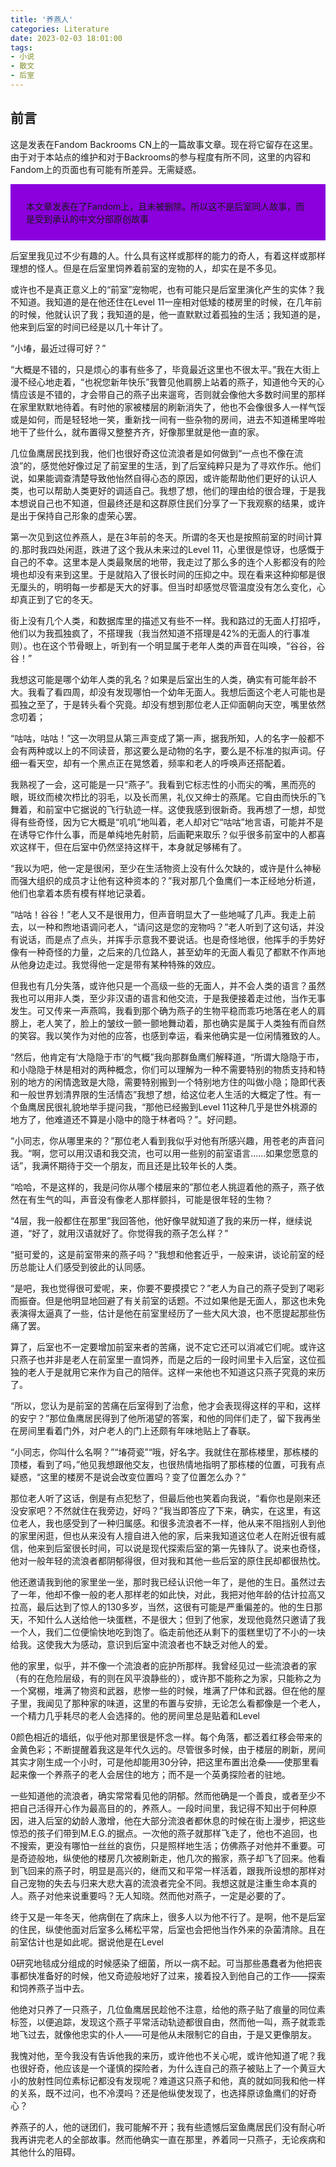 ```yaml
---
title: '养燕人'
categories: Literature
date: 2023-02-03 18:01:00
tags:
- 小说
- 散文
- 后室
---
```

## 前言

这是发表在Fandom Backrooms CN上的一篇故事文章。现在将它留存在这里。由于对于本站点的维护和对于Backrooms的参与程度有所不同，这里的内容和Fandom上的页面也有可能有所差异。无需疑惑。

<div style="background: #8b00dd; padding: 25px">
本文章发表在了Fandom上，且未被删除。所以这不是后室同人故事，而是受到承认的中文分部原创故事
</div>

后室里我见过不少有趣的人。什么具有这样或那样的能力的奇人，有着这样或那样理想的怪人。但是在后室里饲养着前室的宠物的人，却实在是不多见。

或许也不是真正意义上的“前室”宠物呢，也有可能只是后室里演化产生的实体？我不知道。我知道的是在他还住在Level
11一座相对低矮的楼房里的时候，在几年前的时候，他就认识了我；我知道的是，他一直默默过着孤独的生活；我知道的是，他来到后室的时间已经是以几十年计了。

“小堾，最近过得可好？”

“大概是不错的，只是烦心的事有些多了，毕竟最近这里也不很太平。”我在大街上漫不经心地走着，“也祝您新年快乐”我瞥见他肩膀上站着的燕子，知道他今天的心情应该是不错的，才会带自己的燕子出来遛弯，否则就会像他大多数时间里的那样在家里默默地待着。有时他的家被楼层的刷新消失了，他也不会像很多人一样气馁或是如何，而是轻轻地一笑，重新找一间有一些杂物的房间，进去不知道稀里哗啦地干了些什么，就布置得又整整齐齐，好像那里就是他一直的家。

几位鱼鹰居民找到我，他们也很好奇这位流浪者是如何做到“一点也不像在流浪”的，感觉他好像过足了前室里的生活，到了后室纯粹只是为了寻欢作乐。他们说，如果能调查清楚导致他怡然自得心态的原因，或许能帮助他们更好的认识人类，也可以帮助人类更好的调适自己。我想了想，他们的理由给的很合理，于是我本想说自己也不知道，但最终还是和这群原住民们分享了一下我观察的结果，或许是出于保持自己形象的虚荣心罢。

第一次见到这位养燕人，是在3年前的冬天。所谓的冬天也是按照前室的时间计算的.那时我四处闲逛，跌进了这个我从未来过的Level
11，心里很是惊讶，也感慨于自己的不幸。这里本是人类最聚居的地带，我走过了那么多的连个人影都没有的险境也却没有来到这里。于是就陷入了很长时间的压抑之中。现在看来这种抑郁是很无厘头的，明明每一步都是天大的好事。但当时却感觉尽管温度没有怎么变化，心却真正到了它的冬天。

街上没有几个人类，和数据库里的描述又有些不一样。我和路过的无面人打招呼，他们以为我孤独疯了，不搭理我（我当然知道不搭理是42%的无面人的行事准则）。也在这个节骨眼上，听到有一个明显属于老年人类的声音在叫唤，“谷谷，谷谷！”

我想这可能是哪个幼年人类的乳名？如果是后室出生的人类，确实有可能年龄不大。我看了看四周，却没有发现哪怕一个幼年无面人。我想后面这个老人可能也是孤独之至了，于是转头看个究竟。却没有想到那位老人正仰面朝向天空，嘴里依然念叨着；

“咕咕，咕咕！”这一次明显从第三声变成了第一声，据我所知，人的名字一般都不会有两种或以上的不同读音，那这要么是动物的名字，要么是不标准的拟声词。仔细一看天空，却有一个黑点正在晃悠着，频率和老人的呼唤声还搭配着。

我熟视了一会，这可能是一只“燕子”。我看到它标志性的小而尖的嘴，黑而亮的眼，斑纹而棱次栉比的羽毛，以及长而黑，礼仪又绅士的燕尾。它自由而快乐的飞舞着，和前室中它据说的飞行轨迹一样。这使我感到很新奇。我再想了一想，却觉得有些奇怪，因为它大概是“叽叽”地叫着，老人却对它“咕咕”地言语，可能并不是在诱导它作什么事，而是单纯地先射箭，后画靶来取乐？似乎很多前室中的人都喜欢这样干，但在后室中仍然坚持这样干，本身就足够稀有了。

“我以为吧，他一定是很闲，至少在生活物资上没有什么欠缺的，或许是什么神秘而强大组织的成员才让他有这种资本的？”我对那几个鱼鹰们一本正经地分析道，他们也拿着本质有模有样地记录着。

“咕咕！谷谷！”老人又不是很用力，但声音明显大了一些地喊了几声。我走上前去，以一种和煦地语调问老人，“请问这是您的宠物吗？”老人听到了这句话，并没有说话，而是点了点头，并挥手示意我不要说话。也是奇怪地很，他挥手的手势好像有一种奇怪的力量，之后来的几位路人，甚至幼年的无面人看见了都默不作声地从他身边走过。我觉得他一定是带有某种特殊的效应。

但我也有几分失落，或许他只是一个高级一些的无面人，并不会人类的语言？虽然我也可以用非人类，至少非汉语的语言和他交流，于是我便接着走过他，当作无事发生。可又传来一声燕鸣，我看到那个确为燕子的生物平稳而乖巧地落在老人的肩膀上，老人笑了，脸上的皱纹一颤一颤地舞动着，那也确实是属于人类独有而自然的笑容。我以笑作为对他的应答，也感到幸运，看来他确实是一位闲情雅致的人。

“然后，他肯定有‘大隐隐于市’的气概”我向那群鱼鹰们解释道，“所谓大隐隐于市，和小隐隐于林是相对的两种概念，你们可以理解为一种不需要特别的物质支持和特别的地方的闲情逸致是大隐，需要特别搬到一个特别地方住的叫做小隐；隐即代表和一般世界划清界限的生活情态”我想了想，给这位老人生活的大概定了性。有一个鱼鹰居民很礼貌地举手提问我，“那他已经搬到Level
11这种几乎是世外桃源的地方了，他难道还不算是小隐中的隐于林者吗？”。好问题。

“小同志，你从哪里来的？”那位老人看到我似乎对他有所感兴趣，用苍老的声音问我。“啊，您可以用汉语和我交流，也可以用一些别的前室语言……如果您愿意的话”，我满怀期待于交一个朋友，而且还是比较年长的人类。

“哈哈，不是这样的，我是问你从哪个楼层来的”那位老人挑逗着他的燕子，燕子依然在有生气的叫，声音没有像老人那样颤抖，可能是很年轻的生物？

“4层，我一般都住在那里”我回答他，他好像早就知道了我的来历一样，继续说道，“好了，就用汉语就好了。你觉得我的燕子怎么样？”

“挺可爱的，这是前室带来的燕子吗？”我想和他套近乎，一般来讲，谈论前室的经历总能让人们感受到彼此的认同感。

“是吧，我也觉得很可爱呢，来，你要不要摸摸它？”老人为自己的燕子受到了喝彩而振奋。但是他明显地回避了有关前室的话题。不过如果他是无面人，那这也未免表演得太逼真了一些，估计是他在前室里经历了一些大风大浪，也不愿提起那些伤痛了罢。

算了，后室也不一定要增加前室来者的苦痛，说不定它还可以消减它们呢。或许这只燕子也并非是老人在前室里一直饲养，而是之后的一段时间里卡入后室，这位孤独的老人于是就用它来作为自己的陪伴。这样一来他也不知道这只燕子究竟的来历了。

“所以，您认为是前室的苦痛在后室得到了治愈，他才会表现得这样的平和，这样的安宁？”那位鱼鹰居民得到了他所渴望的答案，和他的同伴们走了，留下我再坐在房间里看着门外，对户老人的门上还颇有年味地贴上了春联。

“小同志，你叫什么名啊？”“堾荷瓷”“哦，好名字。我就住在那栋楼里，那栋楼的顶楼，看到了吗，”他见我想跟他交友，也很热情地指明了那栋楼的位置，可我有点疑惑，“这里的楼房不是说会改变位置吗？变了位置怎么办？”

那位老人听了这话，倒是有点犯愁了，但最后他也笑着向我说，“看你也是刚来还没安家吧？不然就住在我旁边，好吗？”我当即答应了下来，确实，在这里，有这位老人，我也感受到了一种归属感。和很多流浪者不一样，他从来不阻挡别人到他的家里闲逛，但也从来没有人擅自进入他的家，后来我知道这位老人在附近很有威信，他来到后室很长时间，可以说是现代探索后室的第一先锋队了。说来也奇怪，他对一般年轻的流浪者都阴郁得很，但对我和其他一些后室的原住民却都很热忱。

他还邀请我到他的家里坐一坐，那时我已经认识他一年了，是他的生日。虽然过去了一年，他却不像一般的老人那样老的如此快，对此，我把对他年龄的估计拉高又拉高，最后达到了惊人的130多岁，当然，这很有可能是严重偏差的。他的生日那天，不知什么人送给他一块蛋糕，不是很大；但到了他家，发现他竟然只邀请了我一个人，我们二位便愉快地吃到饱了。临走前他还从剩下的蛋糕里切了不小的一块给我。这使我大为感动，意识到后室中流浪者也不缺乏对他人的爱。

他的家里，似乎，并不像一个流浪者的庇护所那样。我曾经见过一些流浪者的家（有的在危险层级，有的则在风平浪静些的），或许那不能称之为家，只能称之为一个窝棚，堆满了物资和武器，悲惨一些的时候，堆满了尸体和武器。但在他的屋子里，我闻见了那种家的味道，这里的布置与安排，无论怎么看都像是一个老人，一个精力几乎耗尽的老人会选择的。他的房间里总是贴着和Level

0颜色相近的墙纸，似乎他对那里很是怀念一样。每个角落，都泛着红移会带来的金黄色彩；不断提醒着我这是年代久远的。尽管很多时候，由于楼层的刷新，房间其实才刚生成一个小时，可是他却能用30分钟，把这里布置出沧桑——使那里看起来像一个养燕子的老人会居住的地方；而不是一个英勇探险者的驻地。

一些知道他的流浪者，确实常常看见他的阴郁。然而他确是一个善良，或者至少不把自己活得开心作为最高目的的，养燕人。一段时间里，我记得不知出于何种原因，进入后室的幼龄人激增，他在大部分流浪者都休息的时候在街上漫步，把这些惊恐的孩子们带到M.E.G.的据点。一次他的燕子就那样飞走了，他也不追回，也不搜索，更没有哪怕一丝丝的哀伤，只是照样地生活；仿佛燕子对他并不重要。可是奇迹般地，纵使他的楼房几次被刷新走，他几次的搬家，燕子却飞了回来。他看到飞回来的燕子时，明显是高兴的，继而又和平常一样活着，跟我所设想的那样对自己宠物的失去与归来大悲大喜的流浪者完全不同。我想这就是注重生命本真的人。燕子对他来说重要吗？无人知晓。然而他对燕子，一定是必要的了。

终于又是一年冬天，他病倒在了病床上，很多人以为他不行了。是啊，他不是后室的住民，纵使他面对后室多么稀松平常，后室也会把他当作外来的杂菌清除。且在前室估计也是如此呢。据说他是在Level

0研究地毯成分组成的时候感染了细菌，所以一病不起。可当那些愚蠢者为他把丧事都快准备好的时候，他又奇迹般地好了过来，接着投入到他自己的工作——探索和饲养燕子当中去。

他绝对只养了一只燕子，几位鱼鹰居民趁他不注意，给他的燕子贴了痕量的同位素标签，以便追踪，发现这个燕子平常活动轨迹都很自由，然而他一叫，燕子就乖乖地飞过去，就像他忠实的仆人——可是他从未限制它的自由，于是又更像朋友。

我愧对他，至今我没有告诉他我的来历，或许他也不关心呢，或许他知道了呢？我也很好奇，他应该是一个谨慎的探险者，为什么连自己的燕子被贴上了一个黄豆大小的放射性同位素标记都没有发现呢？难道这只燕子和他，真的就如同我和他一样的关系，既不过问，也不冷漠吗？还是他纵使发现了，也选择原谅鱼鹰们的好奇心？

养燕子的人，他的谜团们，我可能解不开；我有些遗憾后室鱼鹰居民们没有耐心听我再讲完老人的全部故事。然而他确实一直在那里，养着同一只燕子，无论疾病和其他什么的阻碍。
